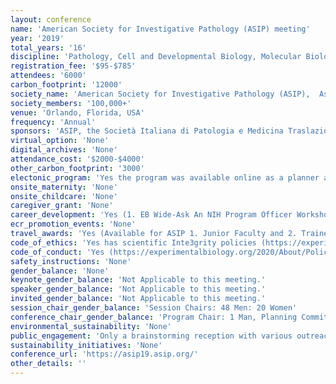 ```yaml
---
layout: conference 
name: 'American Society for Investigative Pathology (ASIP) meeting'
year: '2019'
total_years: '16'
discipline: 'Pathology, Cell and Developmental Biology, Molecular Biology'
registration_fee: '$95-$785'
attendees: '6000'
carbon_footprint: '12000'
society_name: 'American Society for Investigative Pathology (ASIP),  Association of Molecular Pathology (AMP), Association for Pathology Chairs (APC), American Society for Matrix Biology (ASMB), Histochemical Society (HCS), Society for Cardiovascular Pathology (SCVP), Society for Toxicologic Pathology (STP), American College of Veterinary Pathologists (ACVP), and the Italian Society of Pathology and Translational Medicine (SIPMeT)'
society_members: '100,000+'
venue: 'Orlando, Florida, USA'
frequency: 'Annual'
sponsors: 'ASIP, the Società Italiana di Patologia e Medicina Traslazionale /Italian Society of Pathology and Translational Medicine (SIPMeT),ASBMB, ASPET, American Physiological Society, American Association for Anatomy,BAKER, COY Lab Products, Earlier.org, Elsevier, FLUIDIGM, PELTON Therapeutics, SAMSARA, A.D.Sobel, Gall Award Fund for Excellence in Cardiovascular Research, Gotlieb, Hans-Monga, Marion and Lawrence Muller Memorial Fund for Excellence in Inflammation Research, George K.Michalopulous Junior Faculty Travel Award Fund, Pathology Leadership Fund, Rojkind-Monga, E.R Stowell'
virtual_option: 'None'
digital_archives: 'None'
attendance_cost: '$2000-$4000'
other_carbon_footprint: '3000'
electonic_program: 'Yes the program was available online as a planner and a .pdf file.'
onsite_maternity: 'None'
onsite_childcare: 'None'
caregiver_grant: 'None'
career_development: 'Yes (1. EB Wide-Ask An NIH Program Officer Workshop: Tips for New and Early Stage Investigators:Planning for Success: Navigating Your First Faculty Position  2. Workshop: Career Speed-Networking Luncheon: Conversations with Experts  3.           XXth Annual Workshop in Graduate Education in Pathology: Training and Fellowship Grants  4. Lunch and Learn: The ABCs of the IDP, A Mentoring Workshop  5. Lunch and Learn: Science, Dollars, and Outcomes: The Critical Pieces of Budgeting You Cant Work Without   6. ASIP Scientific Sleuthing of Human Disease for Undergraduate Students and High School Teachers and Students )'
ecr_promotion_events: 'None'
travel_awards: 'Yes (Available for ASIP 1. Junior Faculty and 2. Trainee Member (Undergraduate Student, Pre-Doctoral Trainee, Post-Doctoral Fellow, Senior Post-Doctoral Fellow))'
code_of_ethics: 'Yes has scientific Inte3grity policies (https://experimentalbiology.org/2020/About/Policies.aspx#FAQLink260)'
code_of_conduct: 'Yes (https://experimentalbiology.org/2020/About/Policies.aspx#FAQLink262)'
safety_instructions: 'None'
gender_balance: 'None'
keynote_gender_balance: 'Not Applicable to this meeting.'
speaker_gender_balance: 'Not Applicable to this meeting.'
invited_gender_balance: 'Not Applicable to this meeting.'
session_chair_gender_balance: 'Session Chairs: 48 Men: 20 Women'
conference_chair_gender_balance: 'Program Chair: 1 Man, Planning Committee: 17 Men: 10 Women'
environmental_sustainability: 'None'
public_engagement: 'Only a brainstorming reception with various outreach programs to intorduce outreach platforms also Give a Day of Service: Habitat for Humanity'
sustainability_initiatives: 'None'
conference_url: 'https://asip19.asip.org/'
other_details: ''
---
```

